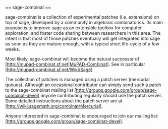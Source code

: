 == sage-combinat ==

sage-combinat is a collection of experimental patches
(i.e. extensions) on top of sage, developed by
a community in algebraic combinatorics. Its main purpose is to improve
sage as an extensible toolbox for computer exploration, and foster
code sharing between researchers in this area. The intent is that most
of those patches eventually will get integrated into sage as soon as
they are mature enough, with a typical short life-cycle of a few
weeks.

Most likely, sage-combinat will become the natural successor of [http://mupad-combinat.sf.net|MuPAD-Combinat].
See in particular [http://mupad-combinat.sf.net/Wiki/Sage]

The collection of patches is managed using a patch server (mercurial
queues). Although an occasional contributor can simply send such a
patch to the sage-combinat mailing list [http://groups.google.com/group/sage-combinat-devel] anyone contributing
regularly should use the patch server. Some detailed instructions about the patch server are at [http://wiki.sagemath.org/combinat/Mercurial].

Anyone interested in sage-combinat is encouraged to join our mailing list: [http://groups.google.com/group/sage-combinat-devel].
